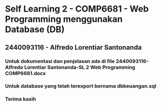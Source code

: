 # Self Learning 2 - COMP6681 - Web Programming menggunakan Database (DB)

## 2440093116 - Alfredo Lorentiar Santonanda

### Untuk dokumentasi dan penjelasan ada di file 2440093116-Alfredo Lorentiar Santonanda-SL 2 Web Programming COMP6681.docx

### Untuk database yang telah terexport bernama dbkeuangan.sql

### Terima kasih
